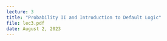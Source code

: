 ```yaml
---
lecture: 3
title: "Probability II and Introduction to Default Logic"
file: lec3.pdf
date: August 2, 2023
---
```


 